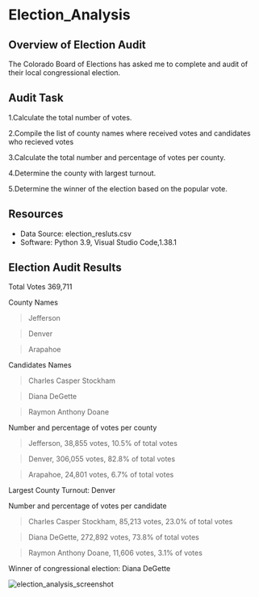 # Election_Analysis

## Overview of Election Audit
The Colorado Board of Elections has asked me to complete and audit of their local congressional election.

## Audit Task
1.Calculate the total number of votes.

2.Compile the list of county names where received votes and candidates who recieved votes 

3.Calculate the total number and percentage of votes per county.

4.Determine the county with largest turnout.

5.Determine the winner of the election based on the popular vote.

## Resources
- Data Source: election_resluts.csv
- Software: Python 3.9, Visual Studio Code,1.38.1

## Election Audit Results

Total Votes 369,711

County Names

>Jefferson

>Denver

>Arapahoe

Candidates Names

>Charles Casper Stockham

>Diana DeGette

>Raymon Anthony Doane

Number and percentage of votes per county

>Jefferson, 38,855 votes, 10.5% of total votes

>Denver, 306,055 votes, 82.8% of total votes

>Arapahoe, 24,801 votes, 6.7% of total votes

Largest County Turnout: Denver

Number and percentage of votes per candidate

>Charles Casper Stockham, 85,213 votes, 23.0% of total votes

>Diana DeGette, 272,892 votes, 73.8% of total votes

>Raymon Anthony Doane, 11,606 votes, 3.1% of votes

Winner of congressional election: Diana DeGette


![election_analysis_screenshot](https://user-images.githubusercontent.com/71739110/95689801-ee95bf00-0c45-11eb-872c-bd8cbdb283fb.png)


